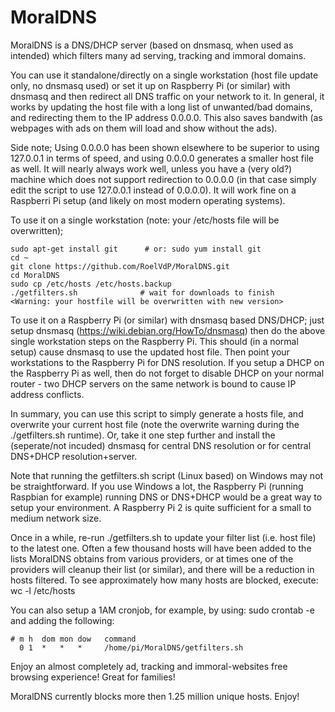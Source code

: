 # MoralDNS
MoralDNS is a DNS/DHCP server (based on dnsmasq, when used as intended) which filters many ad serving, tracking and immoral domains. 

You can use it standalone/directly on a single workstation (host file update only, no dnsmasq used) or set it up on Raspberry Pi (or similar) with dnsmasq and then redirect all DNS traffic on your network to it. In general, it works by updating the host file with a long list of unwanted/bad domains, and redirecting them to the IP address 0.0.0.0. This also saves bandwith (as webpages with ads on them will load and show without the ads). 

Side note; Using 0.0.0.0 has been shown elsewhere to be superior to using 127.0.0.1 in terms of speed, and using 0.0.0.0 generates a smaller host file as well. It will nearly always work well, unless you have a (very old?) machine which does not support redirection to 0.0.0.0 (in that case simply edit the script to use 127.0.0.1 instead of 0.0.0.0). It will work fine on a Raspberri Pi setup (and likely on most modern operating systems).

To use it on a single workstation (note: your /etc/hosts file will be overwritten);

    sudo apt-get install git      # or: sudo yum install git
    cd ~
    git clone https://github.com/RoelVdP/MoralDNS.git
    cd MoralDNS
    sudo cp /etc/hosts /etc/hosts.backup
    ./getfilters.sh              # wait for downloads to finish
    <Warning: your hostfile will be overwritten with new version>

To use it on a Raspberry Pi (or similar) with dnsmasq based DNS/DHCP; just setup dnsmasq (https://wiki.debian.org/HowTo/dnsmasq) then do the above single workstation steps on the Raspberry Pi. This should (in a normal setup) cause dnsmasq to use the updated host file. Then point your workstations to the Raspberry Pi for DNS resolution. If you setup a DHCP on the Raspberry Pi as well, then do not forget to disable DHCP on your normal router - two DHCP servers on the same network is bound to cause IP address conflicts.

In summary, you can use this script to simply generate a hosts file, and overwrite your current host file (note the overwrite warning during the ./getfilters.sh runtime). Or, take it one step further and install the (seperate/not incuded) dnsmasq for central DNS resolution or for central DNS+DHCP resolution+server.

Note that running the getfilters.sh script (Linux based) on Windows may not be straightforward. If you use Windows a lot, the Raspberry Pi (running Raspbian for example) running DNS or DNS+DHCP would be a great way to setup your environment. A Raspberry Pi 2 is quite sufficient for a small to medium network size.

Once in a while, re-run ./getfilters.sh to update your filter list (i.e. host file) to the latest one. Often a few thousand hosts will have been added to the lists MoralDNS obtains from various providers, or at times one of the providers will cleanup their list (or similar), and there will be a reduction in hosts filtered. To see approximately how many hosts are blocked, execute:  wc -l /etc/hosts

You can also setup a 1AM cronjob, for example, by using:  sudo crontab -e  and adding the following:

    # m h  dom mon dow   command
      0 1  *   *   *     /home/pi/MoralDNS/getfilters.sh

Enjoy an almost completely ad, tracking and immoral-websites free browsing experience! Great for families! 

MoralDNS currently blocks more then 1.25 million unique hosts. Enjoy!
